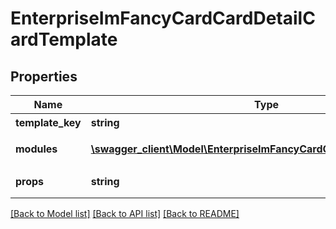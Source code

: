 # EnterpriseImFancyCardCardDetailCardTemplate

## Properties
Name | Type | Description | Notes
------------ | ------------- | ------------- | -------------
**template_key** | **string** | 模版key | 
**modules** | [**\swagger_client\Model\EnterpriseImFancyCardCardDetailCardModule[]**](EnterpriseImFancyCardCardDetailCardModule.md) | 卡片模块列表 | 
**props** | **string** | 卡片属性 json string | [optional] 

[[Back to Model list]](../README.md#documentation-for-models) [[Back to API list]](../README.md#documentation-for-api-endpoints) [[Back to README]](../README.md)

